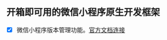 ## 开箱即可用的微信小程序原生开发框架

- [x] 微信小程序版本管理功能。<a href="https://developers.weixin.qq.com/miniprogram/dev/api/base/update/UpdateManager.html" target="_blank">官方文档连接</a>